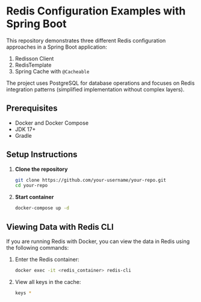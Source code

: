 # Redis Configuration Examples with Spring Boot

This repository demonstrates three different Redis configuration approaches in a Spring Boot application:
1. Redisson Client
2. RedisTemplate
3. Spring Cache with `@Cacheable`

The project uses PostgreSQL for database operations and focuses on Redis integration patterns (simplified implementation without complex layers).

## Prerequisites

- Docker and Docker Compose
- JDK 17+
- Gradle

## Setup Instructions

1. **Clone the repository**
   ```bash
   git clone https://github.com/your-username/your-repo.git
   cd your-repo
   
2. **Start container**
   ```bash
   docker-compose up -d

##  Viewing Data with Redis CLI 

If you are running Redis with Docker, you can view the data in Redis using the following commands:

1. Enter the Redis container:
   ```bash
   docker exec -it <redis_container> redis-cli
   
2. View all keys in the cache:
   ```bash
   keys *